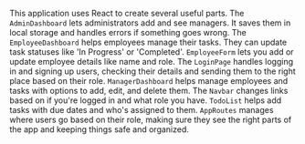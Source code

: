 This application uses React to create several useful parts. The `AdminDashboard` lets administrators add and see managers. It saves them in local storage and handles errors if something goes wrong. The `EmployeeDashboard` helps employees manage their tasks. They can update task statuses like 'In Progress' or 'Completed'. `EmployeeForm` lets you add or update employee details like name and role. The `LoginPage` handles logging in and signing up users, checking their details and sending them to the right place based on their role. `ManagerDashboard` helps manage employees and tasks with options to add, edit, and delete them. The `Navbar` changes links based on if you're logged in and what role you have. `TodoList` helps add tasks with due dates and who's assigned to them. `AppRoutes` manages where users go based on their role, making sure they see the right parts of the app and keeping things safe and organized.
